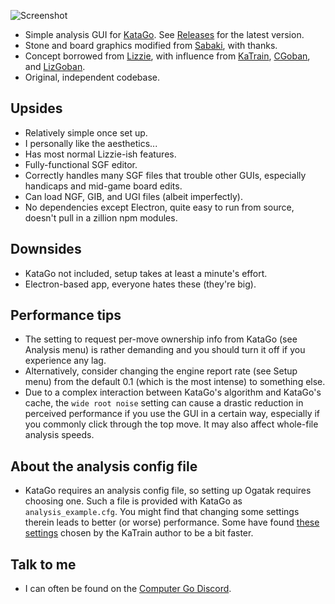 ![Screenshot](https://user-images.githubusercontent.com/16438795/156058144-1bad6a82-3850-44fb-821f-34e56a1a1f21.png)

* Simple analysis GUI for [KataGo](https://github.com/lightvector/KataGo). See [Releases](https://github.com/rooklift/ogatak/releases) for the latest version.
* Stone and board graphics modified from [Sabaki](https://github.com/SabakiHQ/Sabaki), with thanks.
* Concept borrowed from [Lizzie](https://github.com/featurecat/lizzie), with influence from [KaTrain](https://github.com/sanderland/katrain), [CGoban](https://www.gokgs.com/download.jsp), and [LizGoban](https://github.com/kaorahi/lizgoban).
* Original, independent codebase.

## Upsides

* Relatively simple once set up.
* I personally like the aesthetics...
* Has most normal Lizzie-ish features.
* Fully-functional SGF editor.
* Correctly handles many SGF files that trouble other GUIs, especially handicaps and mid-game board edits.
* Can load NGF, GIB, and UGI files (albeit imperfectly).
* No dependencies except Electron, quite easy to run from source, doesn't pull in a zillion npm modules.

## Downsides

* KataGo not included, setup takes at least a minute's effort.
* Electron-based app, everyone hates these (they're big).

## Performance tips

* The setting to request per-move ownership info from KataGo (see Analysis menu) is rather demanding and you should turn it off if you experience any lag.
* Alternatively, consider changing the engine report rate (see Setup menu) from the default 0.1 (which is the most intense) to something else.
* Due to a complex interaction between KataGo's algorithm and KataGo's cache, the `wide root noise` setting can cause a drastic reduction in perceived performance if you use the GUI in a certain way, especially if you commonly click through the top move. It may also affect whole-file analysis speeds.

## About the analysis config file

* KataGo requires an analysis config file, so setting up Ogatak requires choosing one. Such a file is provided with KataGo as `analysis_example.cfg`. You might find that changing some settings therein leads to better (or worse) performance. Some have found [these settings](https://github.com/sanderland/katrain/blob/master/katrain/KataGo/analysis_config.cfg) chosen by the KaTrain author to be a bit faster.

## Talk to me

* I can often be found on the [Computer Go Discord](https://discord.com/invite/5vacH5F).
